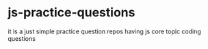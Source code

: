 # js-practice-questions
it is a just simple practice question repos having js core topic coding questions
